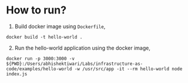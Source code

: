 # How to run?

1. Build docker image using `Dockerfile`,

```
docker build -t hello-world .
```

2. Run the hello-world application using the docker image,

```
docker run -p 3000:3000 -v ${PWD}:/Users/abhishektiwari/Labs/infrastructure-as-code/examples/hello-world -w /usr/src/app -it --rm hello-world node index.js
```